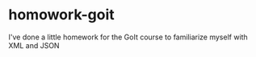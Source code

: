 # homowork-goit
I've done a little homework for the GoIt course to familiarize myself with XML and JSON
